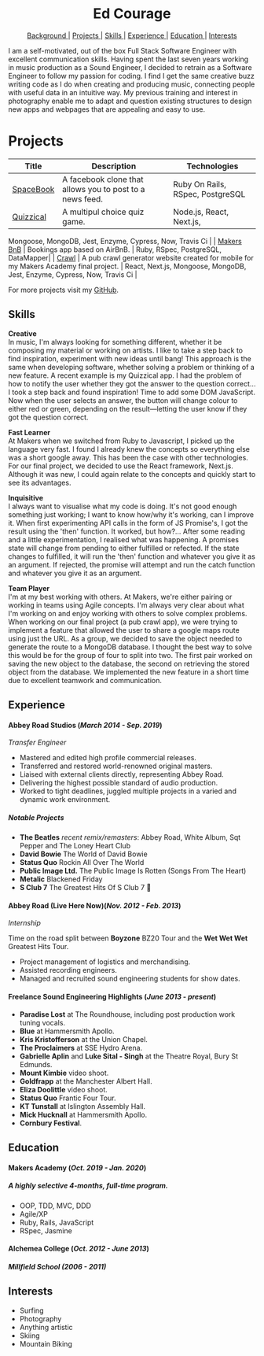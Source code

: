 <h1 align="center">Ed Courage</h1>


<div align="center">


[Background ](#background) |
[Projects ](#projects) |
[Skills ](#skills) |
[Experience ](#experience) |
[Education ](#education) |
[Interests ](#interests)

</div>

I am a self-motivated, out of the box Full Stack Software Engineer with excellentcommunication skills. Having spent the last seven years working in music production as aSound Engineer, I decided to retrain as a Software Engineer to follow my passion forcoding. I find I get the same creative buzz writing code as I do when creating andproducing music, connecting people with useful data in an intuitive way. My previoustraining and interest in photography enable me to adapt and question existing structuresto design new apps and webpages that are appealing and easy to use.

# Projects



| Title       | Description           | Technologies  |
|--|--|--|
| [SpaceBook](https://github.com/edcourage/SpaceBook) | A facebook clone that allows you to post to a news feed. | Ruby On Rails, RSpec, PostgreSQL |
| [Quizzical](https://github.com/edcourage/Quizzical_quiz_app_sinatra) | A multipul choice quiz game. | Node.js, React, Next.js,Mongoose, MongoDB, Jest,Enzyme, Cypress, Now,Travis Ci |
| [Makers BnB](https://github.com/edcourage/makersbnb) | Bookings app based on AirBnB. | Ruby, RSpec, PostgreSQL,DataMapper|
| [Crawl](https://github.com/edcourage/Crawl)  | A pub crawl generator website created for mobile for my Makers Academy final project. |  React, Next.js, Mongoose, MongoDB, Jest, Enzyme, Cypress, Now, Travis Ci |


 For more projects visit my [GitHub](https://github.com/edcourage).

## Skills





**Creative** <br>
In music, I'm always looking for something different, whether it be composing my material or working on artists. I like to take a step back to find inspiration, experiment with new ideas until bang! This approach is the same when developing software, whether solving a problem or thinking of a new feature. A recent example is my Quizzical app. I had the problem of how to notify the user whether they got the answer to the question correct... I took a step back and found inspiration! Time to add some DOM JavaScript. Now when the user selects an answer, the button will change colour to either red or green, depending on the result—letting the user know if they got the question correct.

**Fast Learner** <br>
At Makers when we switched from Ruby to Javascript, I picked up the language very fast. I found I already knew the concepts so everything else was a short google away. This has been the case with other technologies. For our final project, we decided to use the React framework, Next.js. Although it was new, I could again relate to the concepts and quickly start to see its advantages.

**Inquisitive** <br>
I always want to visualise what my code is doing. It's not good enough something just working; I want to know how/why it's working, can I improve it. When first experimenting API calls in the form of JS Promise's, I got the result using the 'then' function. It worked, but how?... After some reading and a little experimentation, I realised what was happening. A promises state will change from pending to either fulfilled or refected. If the state changes to fulfilled, it will run the 'then' function and whatever you give it as an argument. If rejected, the promise will attempt and run the catch function and whatever you give it as an argument.

**Team Player** <br>
I'm at my best working with others. At Makers, we're either pairing or working in teams using Agile concepts. I'm always very clear about what I'm working on and enjoy working with others to solve complex problems. When working on our final project (a pub crawl app), we were trying to implement a feature that allowed the user to share a google maps route using just the URL. As a group, we decided to save the object needed to generate the route to a MongoDB database. I thought the best way to solve this would be for the group of four to split into two. The first pair worked on saving the new object to the database, the second on retrieving the stored object from the database. We implemented the new feature in a short time due to excellent teamwork and communication.

## Experience

#### Abbey Road Studios (_March 2014 - Sep. 2019_)
_Transfer Engineer_

- Mastered and edited high profile commercial releases.- Transferred and restored world-renowned original masters.- Liaised with external clients directly, representing Abbey Road.- Delivering the highest possible standard of audio production.- Worked to tight deadlines, juggled multiple projects in avaried and dynamic work environment.

##### Notable Projects

- **The Beatles** _recent remix/remasters_: Abbey Road, White Album, Sqt Pepper and The Loney Heart Club
- **David Bowie** The World of David Bowie
- **Status Quo** Rockin All Over The World
- **Public Image Ltd.** The Public Image Is Rotten (Songs From The Heart)
- **Metalic** Blackened Friday
- **S Club 7** The Greatest Hits Of S Club 7 😬

#### Abbey Road (Live Here Now)(_Nov. 2012 - Feb. 2013_)
_Internship_

Time on the road split between **Boyzone** BZ20 Tour and the **Wet Wet Wet** Greatest Hits Tour.

- Project management of logistics and merchandising.
- Assisted recording engineers.
- Managed and recruited soundengineering students for show dates.




#### Freelance Sound Engineering Highlights (_June 2013 - present_)

-	**Paradise Lost** at The Roundhouse, including post production work tuning vocals.
-	**Blue** at Hammersmith Apollo.
-	**Kris Kristofferson** at the Union Chapel.
-	**The Proclaimers** at SSE Hydro Arena.
-	**Gabrielle Aplin** and **Luke Sital - Singh** at the Theatre Royal, Bury St Edmunds.
-	**Mount Kimbie** video shoot.
-	**Goldfrapp** at the Manchester Albert Hall.
-	**Eliza Doolittle** video shoot.
-	**Status Quo** Frantic Four Tour.
-	**KT Tunstall** at Islington Assembly Hall.
-	**Mick Hucknall** at Hammersmith Apollo.
-	**Cornbury Festival**.




## Education

#### Makers Academy (_Oct. 2019 - Jan. 2020_)

##### A highly selective 4-months, full-time program.

- OOP, TDD, MVC, DDD
- Agile/XP
- Ruby, Rails, JavaScript
- RSpec, Jasmine


#### Alchemea College (_Oct. 2012 - June 2013_)

##### Millfield School (2006 - 2011)




## Interests

- Surfing
- Photography
- Anything artistic
- Skiing
- Mountain Biking                              
